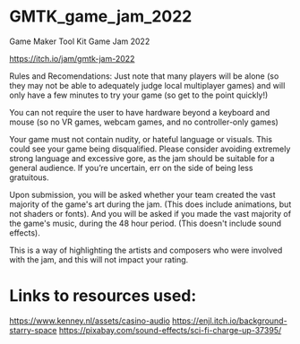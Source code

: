 # GMTK_game_jam_2022
Game Maker Tool Kit Game Jam 2022

https://itch.io/jam/gmtk-jam-2022

Rules and Recomendations:
Just note that many players will be alone (so they may not be able to adequately judge local multiplayer games) and will only have a few minutes to try your game (so get to the point quickly!)

You can not require the user to have hardware beyond a keyboard and mouse (so no VR games, webcam games, and no controller-only games)

Your game must not contain nudity, or hateful language or visuals. This could see your game being disqualified. Please consider avoiding extremely strong language and excessive gore, as the jam should be suitable for a general audience. If you’re uncertain, err on the side of being less gratuitous.

Upon submission, you will be asked whether your team created the vast majority of the game's art during the jam. (This does include animations, but not shaders or fonts). And you will be asked if you made the vast majority of the game's music, during the 48 hour period. (This doesn't include sound effects).

This is a way of highlighting the artists and composers who were involved with the jam, and this will not impact your rating.



# Links to resources used:
https://www.kenney.nl/assets/casino-audio
https://enjl.itch.io/background-starry-space
https://pixabay.com/sound-effects/sci-fi-charge-up-37395/
